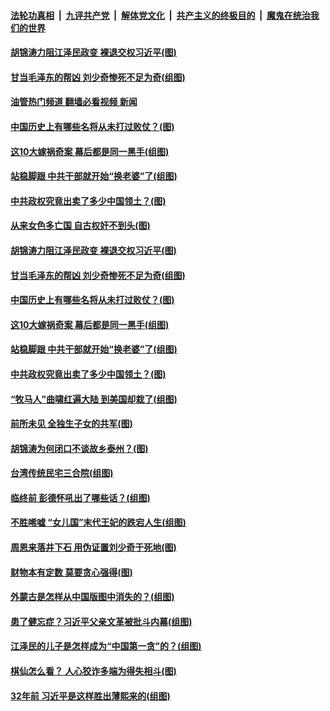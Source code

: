 ####  [法轮功真相](../../../../basic/blob/master/README.md?t=11020801) &nbsp;|&nbsp; [九评共产党](../../../../9ping.md/blob/master/README.md?t=11020801) &nbsp;|&nbsp; [解体党文化](../../../../jtdwh.md/blob/master/README.md?t=11020801)  &nbsp;|&nbsp; [共产主义的终极目的](../../../../gczydzjmd.md/blob/master/README.md?t=11020801) &nbsp;|&nbsp; [魔鬼在统治我们的世界](../../../../mgztzwmdsj.md/blob/master/README.md?t=11020801) 

#### [胡锦涛力阻江泽民政变 裸退交权习近平(图)](../pages/p6/1020196.md?t=11020801) 

#### [甘当毛泽东的帮凶 刘少奇惨死不足为奇(组图)](../pages/p6/1019791.md?t=11020801) 

#### [油管热门频道 翻墙必看视频 新闻](http://129.146.143.75:81/youtube.html?11020801)

#### [中国历史上有哪些名将从未打过败仗？(图)](../pages/p6/1020401.md?t=11020801) 

#### [这10大嫁祸奇案 幕后都是同一黑手(组图)](../pages/p6/1019074.md?t=11020801) 

#### [站稳脚跟 中共干部就开始“换老婆”了(组图)](../pages/p6/1015904.md?t=11020801) 

#### [中共政权究竟出卖了多少中国领土？(图)](../pages/p6/1020068.md?t=11020801) 

#### [从来女色多亡国 自古权奸不到头(图)](../pages/p6/1020653.md?t=11020801) 

#### [胡锦涛力阻江泽民政变 裸退交权习近平(图)](../pages/p6/1020196.md?t=11020801) 

#### [甘当毛泽东的帮凶 刘少奇惨死不足为奇(组图)](../pages/p6/1019791.md?t=11020801) 

#### [中国历史上有哪些名将从未打过败仗？(图)](../pages/p6/1020401.md?t=11020801) 

#### [这10大嫁祸奇案 幕后都是同一黑手(组图)](../pages/p6/1019074.md?t=11020801) 

#### [站稳脚跟 中共干部就开始“换老婆”了(组图)](../pages/p6/1015904.md?t=11020801) 

#### [中共政权究竟出卖了多少中国领土？(图)](../pages/p6/1020068.md?t=11020801) 

#### [“牧马人”曲啸红遍大陆 到美国却栽了(组图)](../pages/p6/1019696.md?t=11020801) 

#### [前所未见 全独生子女的共军(图)](../pages/p6/1020376.md?t=11020801) 

#### [胡锦涛为何闭口不谈故乡泰州？(图)](../pages/p6/1019979.md?t=11020801) 

#### [台湾传统民宅三合院(组图)](../pages/p6/1020398.md?t=11020801) 

#### [临终前 彭德怀吼出了哪些话？(组图)](../pages/p6/1019866.md?t=11020801) 

#### [不胜唏嘘 “女儿国”末代王妃的跌宕人生(组图)](../pages/p6/1019174.md?t=11020801) 

#### [周恩来落井下石 用伪证置刘少奇于死地(图)](../pages/p6/1019970.md?t=11020801) 

#### [财物本有定数 莫要贪心强得(图)](../pages/p6/1020348.md?t=11020801) 

#### [外蒙古是怎样从中国版图中消失的？(组图)](../pages/p6/1019070.md?t=11020801) 

#### [患了健忘症？习近平父亲文革被批斗内幕(组图)](../pages/p6/1020255.md?t=11020801) 

#### [江泽民的儿子是怎样成为“中国第一贪”的？(组图)](../pages/p6/1019744.md?t=11020801) 

#### [棋仙怎么看？ 人心狡诈多端为得失相斗(图)](../pages/p6/1020263.md?t=11020801) 

#### [32年前 习近平是这样胜出薄熙来的(组图)](../pages/p6/1018829.md?t=11020801) 

<img src='http://gfw-breaker.win/goodnews/indexes/p6.md' width='0px' height='0px'/>
